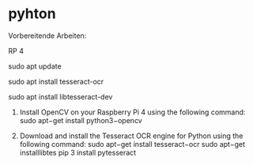 # pyhton


Vorbereitende Arbeiten:

RP 4

sudo apt update

sudo apt install tesseract-ocr

sudo apt install libtesseract-dev


1. Install OpenCV on your Raspberry Pi 4 using the following command:
sudo apt−get install python3−opencv

2. Download and install the Tesseract OCR engine for Python using the following command:
sudo apt−get install tesseract−ocr
sudo apt−get installlibtes
pip 3 install pytesseract
